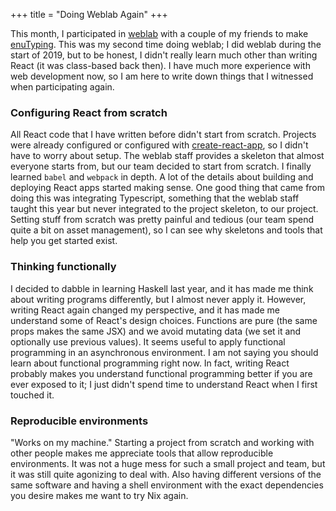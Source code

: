 +++
title = "Doing Weblab Again"
+++

This month, I participated in [weblab](https://weblab.mit.edu) with a couple of
my friends to make [enuTyping](https://enutyping.timmy.moe). This was my second
time doing weblab; I did weblab during the start of 2019, but to be honest, I
didn't really learn much other than writing React (it was class-based back
then). I have much more experience with web development now, so I am here to
write down things that I witnessed when participating again.

### Configuring React from scratch

All React code that I have written before didn't start from scratch. Projects
were already configured or configured with
[create-react-app](https://create-react-app.dev/), so I didn't have to worry
about setup. The weblab staff provides a skeleton that almost everyone starts
from, but our team decided to start from scratch. I finally learned `babel` and
`webpack` in depth. A lot of the details about building and deploying React
apps started making sense. One good thing that came from doing this was
integrating Typescript, something that the weblab staff taught this year but
never integrated to the project skeleton, to our project. Setting stuff from
scratch was pretty painful and tedious (our team spend quite a bit on asset
management), so I can see why skeletons and tools that help you get started exist.

### Thinking functionally

I decided to dabble in learning Haskell last year, and it has made me think
about writing programs differently, but I almost never apply it. However,
writing React again changed my perspective, and it has made me understand some
of React's design choices. Functions are pure (the same props makes the same
JSX) and we avoid mutating data (we set it and optionally use previous values).
It seems useful to apply functional programming in an asynchronous environment.
I am not saying you should learn about functional programming right now. In
fact, writing React probably makes you understand functional programming better
if you are ever exposed to it; I just didn't spend time to understand React
  when I first touched it.

### Reproducible environments

"Works on my machine." Starting a project from scratch and working with other
people makes me appreciate tools that allow reproducible environments. It was
not a huge mess for such a small project and team, but it was still quite
agonizing to deal with. Also having different versions of the same software and
having a shell environment with the exact dependencies you desire makes me want
to try Nix again.
